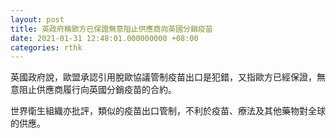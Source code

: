 ```yaml
---
layout: post
title: 英政府稱歐方已保證無意阻止供應商向英國分銷疫苗
date: 2021-01-31 12:48:01.000000000 +08:00
categories: rthk
---
```


英國政府說，歐盟承認引用脫歐協議管制疫苗出口是犯錯，又指歐方已經保證，無意阻止供應商履行向英國分銷疫苗的合約。

世界衛生組織亦批評，類似的疫苗出口管制，不利於疫苗、療法及其他藥物對全球的供應。
